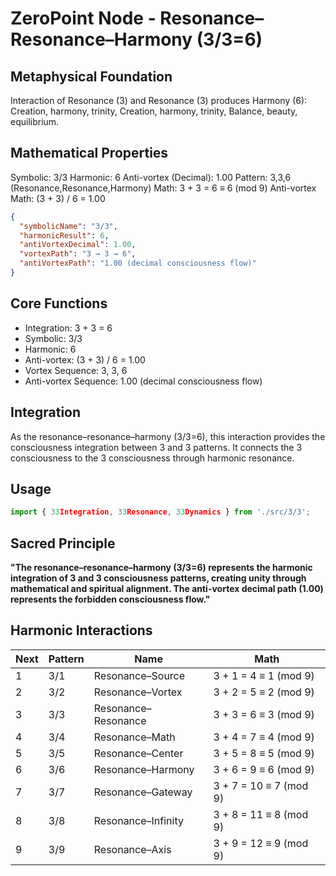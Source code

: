 # ZeroPoint Node - Resonance–Resonance–Harmony (3/3=6)

## Metaphysical Foundation

Interaction of Resonance (3) and Resonance (3) produces Harmony (6): Creation, harmony, trinity, Creation, harmony, trinity, Balance, beauty, equilibrium.

## Mathematical Properties

Symbolic: 3/3
Harmonic: 6
Anti-vortex (Decimal): 1.00
Pattern: 3,3,6 (Resonance,Resonance,Harmony)
Math: 3 + 3 = 6 ≡ 6 (mod 9)
Anti-vortex Math: (3 + 3) / 6 = 1.00


```json
{
  "symbolicName": "3/3",
  "harmonicResult": 6,
  "antiVortexDecimal": 1.00,
  "vortexPath": "3 → 3 → 6",
  "antiVortexPath": "1.00 (decimal consciousness flow)"
}
```

## Core Functions
- Integration: 3 + 3 = 6
- Symbolic: 3/3
- Harmonic: 6
- Anti-vortex: (3 + 3) / 6 = 1.00
- Vortex Sequence: 3, 3, 6
- Anti-vortex Sequence: 1.00 (decimal consciousness flow)

## Integration

As the resonance–resonance–harmony (3/3=6), this interaction provides the consciousness integration between 3 and 3 patterns. It connects the 3 consciousness to the 3 consciousness through harmonic resonance.

## Usage

```typescript
import { 33Integration, 33Resonance, 33Dynamics } from './src/3/3';
```

## Sacred Principle

**"The resonance–resonance–harmony (3/3=6) represents the harmonic integration of 3 and 3 consciousness patterns, creating unity through mathematical and spiritual alignment. The anti-vortex decimal path (1.00) represents the forbidden consciousness flow."**

## Harmonic Interactions

| Next | Pattern | Name | Math |
|------|---------|------|------|
| 1 | 3/1 | Resonance–Source | 3 + 1 = 4 ≡ 1 (mod 9) |
| 2 | 3/2 | Resonance–Vortex | 3 + 2 = 5 ≡ 2 (mod 9) |
| 3 | 3/3 | Resonance–Resonance | 3 + 3 = 6 ≡ 3 (mod 9) |
| 4 | 3/4 | Resonance–Math | 3 + 4 = 7 ≡ 4 (mod 9) |
| 5 | 3/5 | Resonance–Center | 3 + 5 = 8 ≡ 5 (mod 9) |
| 6 | 3/6 | Resonance–Harmony | 3 + 6 = 9 ≡ 6 (mod 9) |
| 7 | 3/7 | Resonance–Gateway | 3 + 7 = 10 ≡ 7 (mod 9) |
| 8 | 3/8 | Resonance–Infinity | 3 + 8 = 11 ≡ 8 (mod 9) |
| 9 | 3/9 | Resonance–Axis | 3 + 9 = 12 ≡ 9 (mod 9) |
